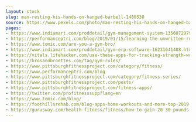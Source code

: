 ```yaml
---
layout: stock
slug: man-resting-his-hands-on-hanged-barbell-1480530
source: https://www.pexels.com/photo/man-resting-his-hands-on-hanged-barbell-1480530/
pages:
- https://www.indiamart.com/proddetail/gym-management-system-13560729791.html
- https://performanceptri.com/blog/2019/01/15/learning-the-unwritten-rules-of-the-gym/
- https://www.tomic.com/are-you-a-gym-bro/
- https://www.indiamart.com/proddetail/gym-erp-software-16231641488.html
- https://vitals.lifehacker.com/use-these-apps-for-tracking-strength-workouts-1830938052
- https://brosandbroettes.com/tag/gym-rules/
- https://www.pittsburghfitnessproject.com/category/fitness/
- https://www.performanceptri.com/blog
- https://www.pittsburghfitnessproject.com/category/fitness-series/
- https://www.pittsburghfitnessproject.com/posts/
- https://www.pittsburghfitnessproject.com/fitness-apps/
- https://twitter.com/profitnesssupp?lang=en
- https://www.tomic.com/blog/
- https://foothillsrehab.com/blog-apps-home-workouts-and-more-top-2019-trends/
- https://gurusway.com/health-fitness/fitness/how-to-gain-20-30-pounds-muscle/
---
```

